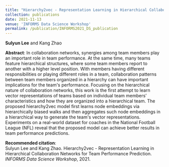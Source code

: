 ```yaml
---
title: "Hierarchy2vec - Representation Learning in Hierarchical Collaboration Networks for Team Performance Prediction"
collection: publications
date: 2021-11-13
venue: 'INFORMS Data Science Workshop'
permalink: /publication/INFORMS2021_DS_publication
---
```

**Sulyun Lee** and Kang Zhao

**Abstract**:
In collaboration networks, synergies among team members play an important role in team performance. At the same time, many teams feature hierarchical structures, where some team members report to another with a higher level position. With members having different responsibilities or playing different roles in a team, collaboration patterns between team members organized in a hierarchy can have important implications for the team's performance. Focusing on the hierarchical nature of collaboration networks, this work is the first attempt to learn vector representations of teams based on individual team members’ characteristics and how they are organized into a hierarchical team. The proposed hierarchy2vec model first learns node embeddings via hierarchically biased walks and then aggregates such node embeddings in a hierarchical way to generate the team's vector representations. Experiments on a real-world dataset for coaches in the National Football League (NFL) reveal that the proposed model can achieve better results in team performance predictions.

**Recommended citation**: <br>
Sulyun Lee and Kang Zhao. Hierarchy2vec - Representation Learning in Hierarchical Collaboration Networks for Team Performance Prediction. *INFORMS Data Science Workshop*, 2021.
